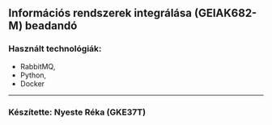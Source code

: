 ## Információs rendszerek integrálása (GEIAK682-M) beadandó
### Használt technológiák: 
- RabbitMQ,
- Python,
- Docker
_________
### Készítette: Nyeste Réka (GKE37T)
